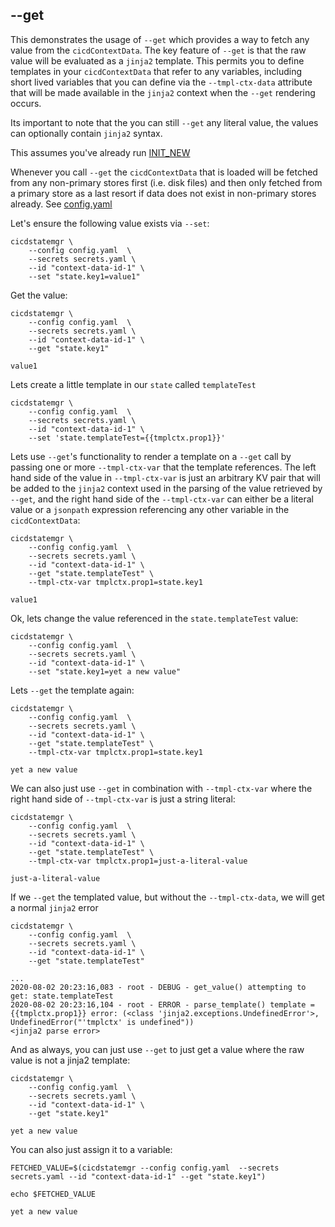 ## --get 

This demonstrates the usage of `--get` which provides a way to fetch any value from the `cicdContextData`. The key feature of `--get` is that the raw value will be evaluated as a `jinja2` template. This permits you to define templates in your `cicdContextData` that refer to any variables, including short lived variables that you can define via the `--tmpl-ctx-data` attribute that will be made available in the `jinja2` context when the `--get` rendering occurs.

Its important to note that the you can still `--get` any literal value, the values can optionally contain `jinja2` syntax.

This assumes you've already run [INIT_NEW](INIT_NEW.md)

Whenever you call `--get` the `cicdContextData` that is loaded will be fetched from any non-primary stores first (i.e. disk files) and then only fetched from a primary store as a last resort if data does not exist in non-primary stores already. See [config.yaml](config.yaml)

Let's ensure the following value exists via `--set`:
```
cicdstatemgr \
    --config config.yaml  \
    --secrets secrets.yaml \
    --id "context-data-id-1" \
    --set "state.key1=value1"
```

Get the value:
```
cicdstatemgr \
    --config config.yaml  \
    --secrets secrets.yaml \
    --id "context-data-id-1" \
    --get "state.key1"

value1
```

Lets create a little template in our `state` called `templateTest`
```
cicdstatemgr \
    --config config.yaml  \
    --secrets secrets.yaml \
    --id "context-data-id-1" \
    --set 'state.templateTest={{tmplctx.prop1}}'
```

Lets use `--get`'s functionality to render a template on a `--get` call by passing one or more `--tmpl-ctx-var` that the template references. The left hand side of the value in `--tmpl-ctx-var` is just an arbitrary KV pair that will be added to the `jinja2` context used in the parsing of the value retrieved by `--get`, and the right hand side of the `--tmpl-ctx-var` can either be a literal value or a `jsonpath` expression referencing any other variable in the `cicdContextData`:
```
cicdstatemgr \
    --config config.yaml  \
    --secrets secrets.yaml \
    --id "context-data-id-1" \
    --get "state.templateTest" \
    --tmpl-ctx-var tmplctx.prop1=state.key1

value1
```

Ok, lets change the value referenced in the `state.templateTest` value:
```
cicdstatemgr \
    --config config.yaml  \
    --secrets secrets.yaml \
    --id "context-data-id-1" \
    --set "state.key1=yet a new value"
```

Lets `--get` the template again:
```
cicdstatemgr \
    --config config.yaml  \
    --secrets secrets.yaml \
    --id "context-data-id-1" \
    --get "state.templateTest" \
    --tmpl-ctx-var tmplctx.prop1=state.key1

yet a new value
```

We can also just use `--get` in combination with `--tmpl-ctx-var` where the right hand side of `--tmpl-ctx-var` is just a string literal:
```
cicdstatemgr \
    --config config.yaml  \
    --secrets secrets.yaml \
    --id "context-data-id-1" \
    --get "state.templateTest" \
    --tmpl-ctx-var tmplctx.prop1=just-a-literal-value

just-a-literal-value
```

If we `--get` the templated value, but without the `--tmpl-ctx-data`, we will get a normal `jinja2` error
```
cicdstatemgr \
    --config config.yaml  \
    --secrets secrets.yaml \
    --id "context-data-id-1" \
    --get "state.templateTest" 

...
2020-08-02 20:23:16,083 - root - DEBUG - get_value() attempting to get: state.templateTest
2020-08-02 20:23:16,104 - root - ERROR - parse_template() template = {{tmplctx.prop1}} error: (<class 'jinja2.exceptions.UndefinedError'>, UndefinedError("'tmplctx' is undefined"))
<jinja2 parse error>
```


And as always, you can just use `--get` to just get a value where the raw value is not a jinja2 template:
```
cicdstatemgr \
    --config config.yaml  \
    --secrets secrets.yaml \
    --id "context-data-id-1" \
    --get "state.key1"

yet a new value
```

You can also just assign it to a variable:
```
FETCHED_VALUE=$(cicdstatemgr --config config.yaml  --secrets secrets.yaml --id "context-data-id-1" --get "state.key1")

echo $FETCHED_VALUE

yet a new value
```